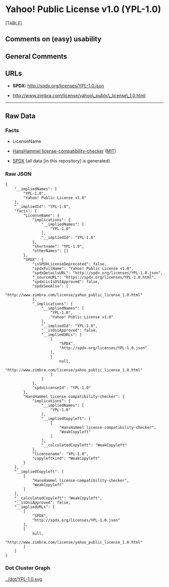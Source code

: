 Yahoo! Public License v1.0 (YPL-1.0)
====================================

[TABLE]

Comments on (easy) usability
----------------------------

General Comments
----------------

URLs
----

-   **SPDX:** http://spdx.org/licenses/YPL-1.0.json

-   http://www.zimbra.com/license/yahoo\_public\_license\_1.0.html

------------------------------------------------------------------------

Raw Data
--------

### Facts

-   LicenseName

-   [HansHammel
    license-compatibility-checker](https://github.com/HansHammel/license-compatibility-checker/blob/master/lib/licenses.json "HansHammel license-compatibility-checker")
    ([MIT](https://github.com/HansHammel/license-compatibility-checker/blob/master/LICENSE "MIT"))

-   [SPDX](https://spdx.org/licenses/YPL-1.0.html "SPDX") (all data \[in
    this repository\] is generated)

### Raw JSON

    {
        "__impliedNames": [
            "YPL-1.0",
            "Yahoo! Public License v1.0"
        ],
        "__impliedId": "YPL-1.0",
        "facts": {
            "LicenseName": {
                "implications": {
                    "__impliedNames": [
                        "YPL-1.0"
                    ],
                    "__impliedId": "YPL-1.0"
                },
                "shortname": "YPL-1.0",
                "otherNames": []
            },
            "SPDX": {
                "isSPDXLicenseDeprecated": false,
                "spdxFullName": "Yahoo! Public License v1.0",
                "spdxDetailsURL": "http://spdx.org/licenses/YPL-1.0.json",
                "_sourceURL": "https://spdx.org/licenses/YPL-1.0.html",
                "spdxLicIsOSIApproved": false,
                "spdxSeeAlso": [
                    "http://www.zimbra.com/license/yahoo_public_license_1.0.html"
                ],
                "_implications": {
                    "__impliedNames": [
                        "YPL-1.0",
                        "Yahoo! Public License v1.0"
                    ],
                    "__impliedId": "YPL-1.0",
                    "__isOsiApproved": false,
                    "__impliedURLs": [
                        [
                            "SPDX",
                            "http://spdx.org/licenses/YPL-1.0.json"
                        ],
                        [
                            null,
                            "http://www.zimbra.com/license/yahoo_public_license_1.0.html"
                        ]
                    ]
                },
                "spdxLicenseId": "YPL-1.0"
            },
            "HansHammel license-compatibility-checker": {
                "implications": {
                    "__impliedNames": [
                        "YPL-1.0"
                    ],
                    "__impliedCopyleft": [
                        [
                            "HansHammel license-compatibility-checker",
                            "WeakCopyleft"
                        ]
                    ],
                    "__calculatedCopyleft": "WeakCopyleft"
                },
                "licensename": "YPL-1.0",
                "copyleftkind": "WeakCopyleft"
            }
        },
        "__impliedCopyleft": [
            [
                "HansHammel license-compatibility-checker",
                "WeakCopyleft"
            ]
        ],
        "__calculatedCopyleft": "WeakCopyleft",
        "__isOsiApproved": false,
        "__impliedURLs": [
            [
                "SPDX",
                "http://spdx.org/licenses/YPL-1.0.json"
            ],
            [
                null,
                "http://www.zimbra.com/license/yahoo_public_license_1.0.html"
            ]
        ]
    }

### Dot Cluster Graph

[../dot/YPL-1.0.svg](../dot/YPL-1.0.svg "../dot/YPL-1.0.svg")
